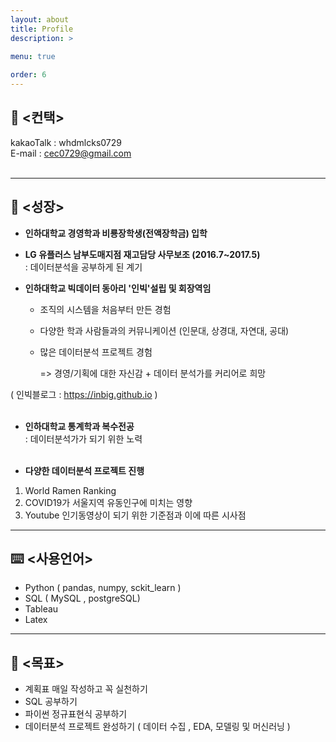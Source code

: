 ```yaml
---
layout: about
title: Profile
description: >
  
menu: true

order: 6
---
```


## 📱 <컨택> 

kakaoTalk : whdmlcks0729 <br>
E-mail : cec0729@gmail.com <br><br>

---

##  🧰 <성장> 

 - **인하대학교 경영학과 비룡장학생(전액장학금) 입학** <br>

 - **LG 유플러스 남부도매지점 재고담당 사무보조 (2016.7~2017.5)**  <br>
   : 데이터분석을 공부하게 된 계기  <br>
   
 - **인하대학교 빅데이터 동아리 '인빅'설립 및 회장역임** <br>
 
   - 조직의 시스템을 처음부터 만든 경험  <br>
   - 다양한 학과 사람들과의 커뮤니케이션 (인문대, 상경대, 자연대, 공대) <br>
   - 많은 데이터분석 프로젝트 경험 <br>
     
     => 경영/기획에 대한 자신감 + 데이터 분석가를 커리어로 희망 <br>
  
  ( 인빅블로그 : https://inbig.github.io )  <br><br>
 
 - **인하대학교 통계학과 복수전공** <br>
  : 데이터분석가가 되기 위한 노력 <br><br>
  
 - **다양한 데이터분석 프로젝트 진행** 
  1) World Ramen Ranking <br>
  2) COVID19가 서울지역 유동인구에 미치는 영향 <br>
  3) Youtube 인기동영상이 되기 위한 기준점과 이에 따른 시사점 <br>

---

## ⌨️ <사용언어> <br>

- Python ( pandas, numpy, sckit_learn ) <br>
- SQL ( MySQL , postgreSQL) <br>
- Tableau  <br>
- Latex  <br>

---

##  📆 <목표> 

- 계획표 매일 작성하고 꼭 실천하기 <br>
- SQL 공부하기 <br>
- 파이썬 정규표현식 공부하기 <br> 
- 데이터분석 프로젝트 완성하기 ( 데이터 수집 , EDA, 모델링 및 머신러닝 ) <br>
